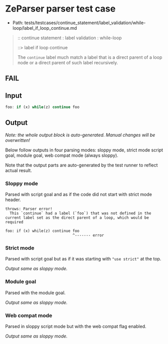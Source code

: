 # ZeParser parser test case

- Path: tests/testcases/continue_statement/label_validation/while-loop/label_if_loop_continue.md

> :: continue statement : label validation : while-loop
>
> ::> label if loop continue
>
> The `continue` label much match a label that is a direct parent of a loop node or a direct parent of such label recursively.

## FAIL

## Input

`````js
foo: if (x) while(z) continue foo
`````

## Output

_Note: the whole output block is auto-generated. Manual changes will be overwritten!_

Below follow outputs in four parsing modes: sloppy mode, strict mode script goal, module goal, web compat mode (always sloppy).

Note that the output parts are auto-generated by the test runner to reflect actual result.

### Sloppy mode

Parsed with script goal and as if the code did not start with strict mode header.

`````
throws: Parser error!
  This `continue` had a label (`foo`) that was not defined in the current label set as the direct parent of a loop, which would be required

foo: if (x) while(z) continue foo
                              ^------- error
`````

### Strict mode

Parsed with script goal but as if it was starting with `"use strict"` at the top.

_Output same as sloppy mode._

### Module goal

Parsed with the module goal.

_Output same as sloppy mode._

### Web compat mode

Parsed in sloppy script mode but with the web compat flag enabled.

_Output same as sloppy mode._
